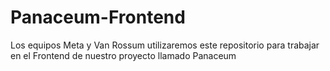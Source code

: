 # Panaceum-Frontend
Los equipos Meta y Van Rossum utilizaremos este repositorio para trabajar en el Frontend de nuestro proyecto llamado Panaceum
